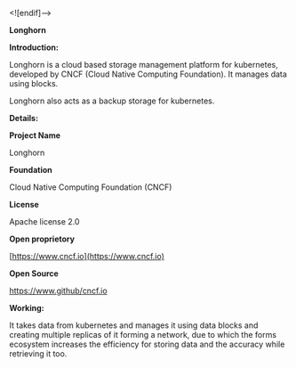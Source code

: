 ﻿
<![endif]-->

**Longhorn**

**Introduction:**

Longhorn is a cloud based storage management platform for kubernetes, developed by CNCF (Cloud Native Computing Foundation). It manages data using blocks.

Longhorn also acts as a backup storage for kubernetes.

**Details:**

**Project Name**

Longhorn

**Foundation**

Cloud Native Computing Foundation (CNCF)

**License**

Apache license 2.0

**Open proprietory**

[https://www.cncf.io](https://www.cncf.io)

**Open Source**

https://www.github/cncf.io

**Working:**

It takes data from kubernetes and manages it using data blocks and creating multiple replicas of it forming a network, due to which the forms ecosystem increases the efficiency for storing data and the accuracy while retrieving it too.
